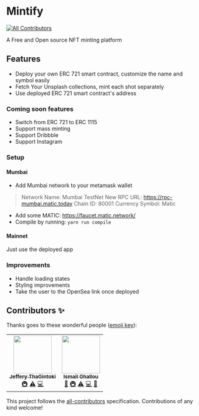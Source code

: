 # Mintify
<!-- ALL-CONTRIBUTORS-BADGE:START - Do not remove or modify this section -->
[![All Contributors](https://img.shields.io/badge/all_contributors-2-orange.svg?style=flat-square)](#contributors-)
<!-- ALL-CONTRIBUTORS-BADGE:END -->

A Free and Open source NFT minting platform

## Features

- Deploy your own ERC 721 smart contract, customize the name and symbol easily
- Fetch Your Unsplash collections, mint each shot separately
- Use deployed ERC 721 smart contract's address

### Coming soon features

- Switch from ERC 721 to ERC 1115
- Support mass minting
- Support Dribbble
- Support Instagram

### Setup

#### Mumbai

- Add Mumbai network to your metamask wallet

> Network Name: Mumbai TestNet
> New RPC URL: <https://rpc-mumbai.matic.today>
> Chain ID: 80001
> Currency Symbol: Matic

- Add some MATIC: <https://faucet.matic.network/>
- Compile by running: `yarn run compile`

#### Mainnet

Just use the deployed app

### Improvements

- Handle loading states
- Styling improvements
- Take the user to the OpenSea link once deployed

## Contributors ✨

Thanks goes to these wonderful people ([emoji key](https://allcontributors.org/docs/en/emoji-key)):

<!-- ALL-CONTRIBUTORS-LIST:START - Do not remove or modify this section -->
<!-- prettier-ignore-start -->
<!-- markdownlint-disable -->
<table>
  <tr>
    <td align="center"><a href="https://pentium.live"><img src="https://avatars.githubusercontent.com/u/3521144?v=4?s=100" width="100px;" alt=""/><br /><sub><b>Jeffery ThaGintoki</b></sub></a><br /><a href="#infra-JefferyHus" title="Infrastructure (Hosting, Build-Tools, etc)">🚇</a> <a href="https://github.com/smakosh/nft-mint-app/commits?author=JefferyHus" title="Tests">⚠️</a> <a href="https://github.com/smakosh/nft-mint-app/commits?author=JefferyHus" title="Code">💻</a></td>
    <td align="center"><a href="https://smakosh.com"><img src="https://avatars.githubusercontent.com/u/20082141?v=4?s=100" width="100px;" alt=""/><br /><sub><b>Ismail Ghallou </b></sub></a><br /><a href="#design-smakosh" title="Design">🎨</a> <a href="#infra-smakosh" title="Infrastructure (Hosting, Build-Tools, etc)">🚇</a> <a href="https://github.com/smakosh/nft-mint-app/commits?author=smakosh" title="Tests">⚠️</a> <a href="https://github.com/smakosh/nft-mint-app/commits?author=smakosh" title="Code">💻</a> <a href="https://github.com/smakosh/nft-mint-app/commits?author=smakosh" title="Documentation">📖</a></td>
  </tr>
</table>

<!-- markdownlint-restore -->
<!-- prettier-ignore-end -->

<!-- ALL-CONTRIBUTORS-LIST:END -->

This project follows the [all-contributors](https://github.com/all-contributors/all-contributors) specification. Contributions of any kind welcome!
